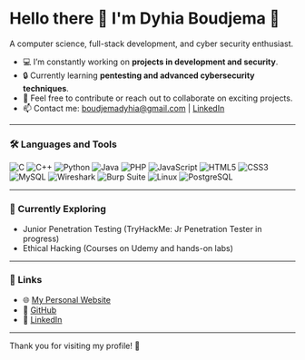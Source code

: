# Hello there 👋 I'm Dyhia Boudjema 🌟

A computer science, full-stack development, and cyber security enthusiast.

- 💻 I’m constantly working on **projects in development and security**.
- 🔒 Currently learning **pentesting and advanced cybersecurity techniques**.
- 🤝 Feel free to contribute or reach out to collaborate on exciting projects.
- 📫 Contact me: [boudjemadyhia@gmail.com](mailto:boudjemadyhia@gmail.com) | [LinkedIn](http://www.linkedin.com/in/dyhia-boudjema-545499259)

---

### 🛠️ Languages and Tools
![C](https://img.shields.io/badge/-C-00599C?logo=c&logoColor=white)
![C++](https://img.shields.io/badge/-C++-00599C?logo=cplusplus&logoColor=white)
![Python](https://img.shields.io/badge/-Python-3776AB?logo=python&logoColor=white)
![Java](https://img.shields.io/badge/-Java-007396?logo=java&logoColor=white)
![PHP](https://img.shields.io/badge/-PHP-777BB4?logo=php&logoColor=white)
![JavaScript](https://img.shields.io/badge/-JavaScript-F7DF1E?logo=javascript&logoColor=black)
![HTML5](https://img.shields.io/badge/-HTML5-E34F26?logo=html5&logoColor=white)
![CSS3](https://img.shields.io/badge/-CSS3-1572B6?logo=css3&logoColor=white)
![MySQL](https://img.shields.io/badge/-MySQL-4479A1?logo=mysql&logoColor=white)
![Wireshark](https://img.shields.io/badge/-Wireshark-1679A7?logo=wireshark&logoColor=white)
![Burp Suite](https://img.shields.io/badge/-Burp%20Suite-FF5733?logo=burp-suite&logoColor=white)
![Linux](https://img.shields.io/badge/-Linux-FCC624?logo=linux&logoColor=black)
![PostgreSQL](https://img.shields.io/badge/-PostgreSQL-336791?logo=postgresql&logoColor=white)

---

### 🌱 Currently Exploring
- Junior Penetration Testing (TryHackMe: Jr Penetration Tester in progress)
- Ethical Hacking (Courses on Udemy and hands-on labs)

---

### 🌟 Links
- 🌐 [My Personal Website](https://dyho.alwaysdata.net)
- 🐙 [GitHub](https://github.com/BoudjemaDyhia)
- 💼 [LinkedIn](http://www.linkedin.com/in/dyhia-boudjema-545499259)

---

Thank you for visiting my profile! 🚀
